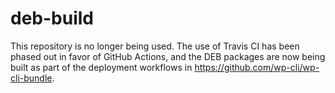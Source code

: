 deb-build
=========

This repository is no longer being used. The use of Travis CI has been phased out in favor of GitHub Actions, and the DEB packages are now being built as part of the deployment workflows in https://github.com/wp-cli/wp-cli-bundle.
